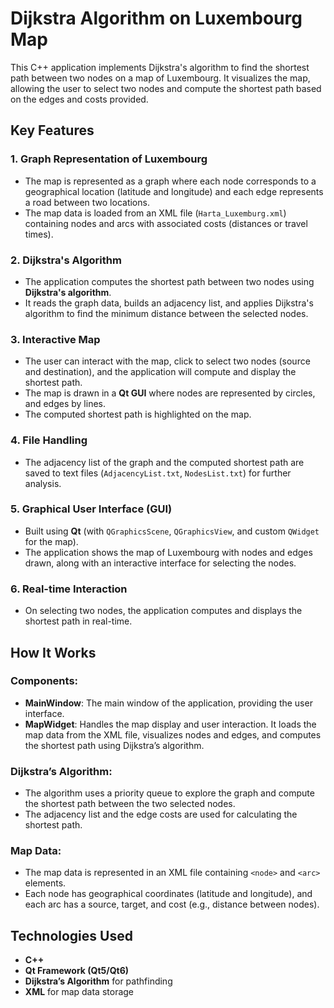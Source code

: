 # Dijkstra Algorithm on Luxembourg Map

This C++ application implements Dijkstra's algorithm to find the shortest path between two nodes on a map of Luxembourg. It visualizes the map, allowing the user to select two nodes and compute the shortest path based on the edges and costs provided.

## Key Features

### 1. **Graph Representation of Luxembourg**
- The map is represented as a graph where each node corresponds to a geographical location (latitude and longitude) and each edge represents a road between two locations.
- The map data is loaded from an XML file (`Harta_Luxemburg.xml`) containing nodes and arcs with associated costs (distances or travel times).

### 2. **Dijkstra's Algorithm**
- The application computes the shortest path between two nodes using **Dijkstra's algorithm**.
- It reads the graph data, builds an adjacency list, and applies Dijkstra's algorithm to find the minimum distance between the selected nodes.

### 3. **Interactive Map**
- The user can interact with the map, click to select two nodes (source and destination), and the application will compute and display the shortest path.
- The map is drawn in a **Qt GUI** where nodes are represented by circles, and edges by lines.
- The computed shortest path is highlighted on the map.

### 4. **File Handling**
- The adjacency list of the graph and the computed shortest path are saved to text files (`AdjacencyList.txt`, `NodesList.txt`) for further analysis.

### 5. **Graphical User Interface (GUI)**
- Built using **Qt** (with `QGraphicsScene`, `QGraphicsView`, and custom `QWidget` for the map).
- The application shows the map of Luxembourg with nodes and edges drawn, along with an interactive interface for selecting the nodes.

### 6. **Real-time Interaction**
- On selecting two nodes, the application computes and displays the shortest path in real-time.

## How It Works

### **Components:**

- **MainWindow**: The main window of the application, providing the user interface.
- **MapWidget**: Handles the map display and user interaction. It loads the map data from the XML file, visualizes nodes and edges, and computes the shortest path using Dijkstra’s algorithm.

### **Dijkstra’s Algorithm**:
- The algorithm uses a priority queue to explore the graph and compute the shortest path between the two selected nodes.
- The adjacency list and the edge costs are used for calculating the shortest path.

### **Map Data**:
- The map data is represented in an XML file containing `<node>` and `<arc>` elements.
- Each node has geographical coordinates (latitude and longitude), and each arc has a source, target, and cost (e.g., distance between nodes).

## Technologies Used
- **C++**
- **Qt Framework (Qt5/Qt6)**
- **Dijkstra’s Algorithm** for pathfinding
- **XML** for map data storage

